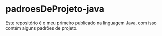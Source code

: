 # padroesDeProjeto-java
Este repositório é o meu primeiro publicado na linguagem Java, com isso contém alguns padrões de projeto.
